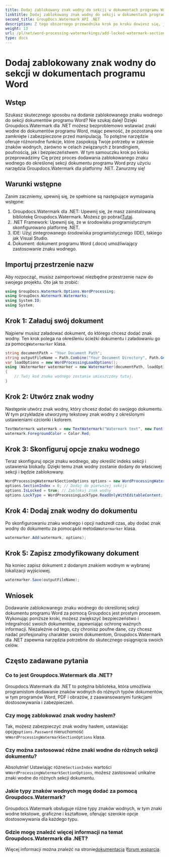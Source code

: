 ```yaml
---
title: Dodaj zablokowany znak wodny do sekcji w dokumentach programu Word
linktitle: Dodaj zablokowany znak wodny do sekcji w dokumentach programu Word
second_title: GroupDocs.Watermark API .NET
description: Z tego obszernego przewodnika krok po kroku dowiesz się, jak dodać zablokowany znak wodny do określonej sekcji dokumentów programu Word przy użyciu narzędzia Groupdocs.
weight: 13
url: /pl/net/word-processing-watermarkings/add-locked-watermark-section-word-docs/
type: docs
---
```

# Dodaj zablokowany znak wodny do sekcji w dokumentach programu Word

## Wstęp
Szukasz skutecznego sposobu na dodanie zablokowanego znaku wodnego do sekcji dokumentów programu Word? Nie szukaj dalej! Dzięki Groupdocs.Watermark dla .NET możesz bezproblemowo wstawiać znaki wodne do dokumentów programu Word, mając pewność, że pozostaną one zamknięte i zabezpieczone przed manipulacją. To potężne narzędzie oferuje różnorodne funkcje, które zaspokoją Twoje potrzeby w zakresie znaków wodnych, zarówno w celach związanych z brandingiem, poufnością, jak i bezpieczeństwem. W tym samouczku krok po kroku przeprowadzimy Cię przez proces dodawania zablokowanego znaku wodnego do określonej sekcji dokumentu programu Word przy użyciu narzędzia Groupdocs.Watermark dla platformy .NET. Zanurzmy się!
## Warunki wstępne
Zanim zaczniemy, upewnij się, że spełnione są następujące wymagania wstępne:
1.  Groupdocs.Watermark dla .NET: Upewnij się, że masz zainstalowaną bibliotekę Groupdocs.Watermark. Możesz go pobrać[Tutaj](https://releases.groupdocs.com/Watermark/net/).
2. .NET Framework: Upewnij się, że w środowisku programistycznym skonfigurowano platformę .NET.
3. IDE: Użyj zintegrowanego środowiska programistycznego (IDE), takiego jak Visual Studio.
4. Dokument: dokument programu Word (.docx) umożliwiający zastosowanie znaku wodnego.
## Importuj przestrzenie nazw
Aby rozpocząć, musisz zaimportować niezbędne przestrzenie nazw do swojego projektu. Oto jak to zrobić:
```csharp
using GroupDocs.Watermark.Options.WordProcessing;
using GroupDocs.Watermark.Watermarks;
using System.IO;
using System;
```
## Krok 1: Załaduj swój dokument
 Najpierw musisz załadować dokument, do którego chcesz dodać znak wodny. Ten krok polega na określeniu ścieżki dokumentu i załadowaniu go za pomocą`Watermarker` klasa.
```csharp
string documentPath = "Your Document Path";
string outputFileName = Path.Combine("Your Document Directory", Path.GetFileName(documentPath));
var loadOptions = new WordProcessingLoadOptions();
using (Watermarker watermarker = new Watermarker(documentPath, loadOptions))
{
    // Twój kod znaku wodnego zostanie umieszczony tutaj.
}
```
## Krok 2: Utwórz znak wodny
Następnie utwórz znak wodny, który chcesz dodać do swojego dokumentu. W tym przykładzie utworzymy tekstowy znak wodny z określonymi ustawieniami czcionki i kolorem.
```csharp
TextWatermark watermark = new TextWatermark("Watermark text", new Font("Arial", 19));
watermark.ForegroundColor = Color.Red;
```
## Krok 3: Skonfiguruj opcje znaku wodnego
Teraz skonfiguruj opcje znaku wodnego, aby określić indeks sekcji i ustawienia blokady. Dzięki temu znak wodny zostanie dodany do właściwej sekcji i będzie zablokowany.
```csharp
WordProcessingWatermarkSectionOptions options = new WordProcessingWatermarkSectionOptions();
options.SectionIndex = 0; // Dodaj do pierwszej sekcji
options.IsLocked = true; // Zablokuj znak wodny
options.LockType = WordProcessingLockType.ReadOnlyWithEditableContent; // Rodzaj blokady
```
## Krok 4: Dodaj znak wodny do dokumentu
 Po skonfigurowaniu znaku wodnego i opcji nadszedł czas, aby dodać znak wodny do dokumentu za pomocą`Add` metoda`Watermarker` klasa.
```csharp
watermarker.Add(watermark, options);
```
## Krok 5: Zapisz zmodyfikowany dokument
Na koniec zapisz dokument z dodanym znakiem wodnym w wybranej lokalizacji wyjściowej.
```csharp
watermarker.Save(outputFileName);
```
## Wniosek
Dodawanie zablokowanego znaku wodnego do określonej sekcji dokumentu programu Word za pomocą Groupdocs jest prostym procesem. Wykonując poniższe kroki, możesz zwiększyć bezpieczeństwo i integralność swoich dokumentów, zapewniając ochronę ważnych informacji. Niezależnie od tego, czy chronisz poufne dane, czy chcesz nadać profesjonalny charakter swoim dokumentom, Groupdocs.Watermark dla .NET zapewnia narzędzia potrzebne do skutecznego osiągnięcia swoich celów.
## Często zadawane pytania
### Co to jest Groupdocs.Watermark dla .NET?
Groupdocs.Watermark dla .NET to potężna biblioteka, która umożliwia programistom dodawanie znaków wodnych do różnych typów dokumentów, w tym programów Word, PDF i obrazów, z zaawansowanymi funkcjami dostosowywania i zabezpieczeń.
### Czy mogę zablokować znak wodny hasłem?
 Tak, możesz zabezpieczyć znak wodny hasłem, ustawiając opcję`options.Password` nieruchomość w`WordProcessingWatermarkSectionOptions` klasa.
### Czy można zastosować różne znaki wodne do różnych sekcji dokumentu?
 Absolutnie! Ustawiając różne`SectionIndex` wartości w`WordProcessingWatermarkSectionOptions`, możesz zastosować unikalne znaki wodne do różnych sekcji dokumentu.
### Jakie typy znaków wodnych mogę dodać za pomocą Groupdocs.Watermark?
Groupdocs.Watermark obsługuje różne typy znaków wodnych, w tym znaki wodne tekstowe, graficzne i kształtowe, oferując szerokie opcje dostosowywania dla każdego typu.
### Gdzie mogę znaleźć więcej informacji na temat Groupdocs.Watermark dla .NET?
 Więcej informacji można znaleźć na stronie[dokumentacja](https://tutorials.groupdocs.com/Watermark/net/) I[forum wsparcia](https://forum.groupdocs.com/c/watermark/19).